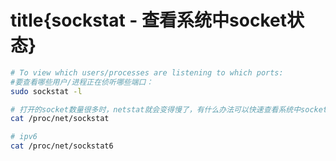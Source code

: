 # title{sockstat - 查看系统中socket状态}

```bash
# To view which users/processes are listening to which ports:
#要查看哪些用户/进程正在侦听哪些端口：
sudo sockstat -l

# 打开的socket数量很多时，netstat就会变得慢了，有什么办法可以快速查看系统中socket状态
cat /proc/net/sockstat

# ipv6
cat /proc/net/sockstat6

```